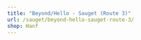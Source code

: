 ```yaml
---
title: "Beyond/Hello - Sauget (Route 3)"
url: /sauget/beyond-hello-sauget-route-3/
shop: Hanf
---
```

